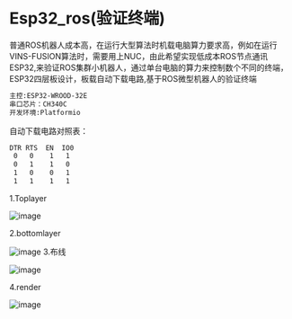 # Esp32_ros(验证终端)
普通ROS机器人成本高，在运行大型算法时机载电脑算力要求高，例如在运行VINS-FUSION算法时，需要用上NUC，由此希望实现低成本ROS节点通讯ESP32,来验证ROS集群小机器人，通过单台电脑的算力来控制数个不同的终端，ESP32四层板设计，板载自动下载电路,基于ROS微型机器人的验证终端
```bash
主控:ESP32-WROOD-32E
串口芯片：CH340C
开发环境:Platformio
```
自动下载电路对照表：
```bash
DTR RTS  EN  IO0
 0   0    1   1
 0   1    1   0
 1   0    0   1
 1   1    1   1
```
1.Toplayer

![image](https://github.com/TheRoadToReality/Esp32_ros/Esp32_fireware/asset/ESP32_3D_TOP.png#pic_center)

2.bottomlayer

![image](https://github.com/TheRoadToReality/Esp32_ros/Esp32_fireware/asset/ESP32_3D_back.png#pic_center)
3.布线

![image](https://github.com/TheRoadToReality/Esp32_ros/Esp32_fireware/asset/布线.png#pic_center)

4.render

![image](https://github.com/TheRoadToReality/Esp32_ros/Esp32_fireware/asset/render.png#pic_center)
